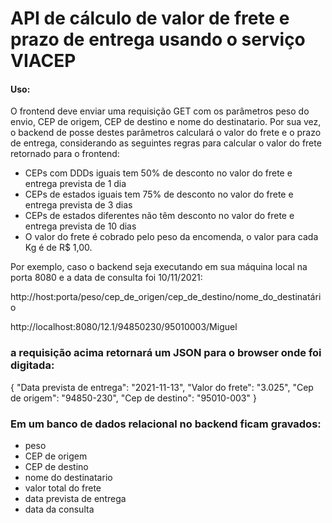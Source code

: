 # API de cálculo de valor de frete e prazo de entrega usando o serviço VIACEP

#### Uso:
O frontend deve enviar uma requisição GET com os parâmetros peso do envio, CEP de origem,
CEP de destino e nome do destinatario. Por sua vez, o backend de posse destes parâmetros
calculará o valor do frete e o prazo de entrega, considerando as seguintes regras para
calcular o valor do frete retornado para o frontend:

- CEPs com DDDs iguais tem 50% de desconto no valor do frete e entrega prevista de 1 dia
- CEPs de estados iguais tem 75% de desconto no valor do frete e entrega prevista de 3 dias
- CEPs de estados diferentes não têm desconto no valor do frete e entrega prevista de 10 dias
- O valor do frete é cobrado pelo peso da encomenda, o valor para cada Kg é de R$ 1,00.

Por exemplo, caso o backend seja executando em sua máquina local na porta 8080 e a data de consulta foi 10/11/2021:

http://host:porta/peso/cep_de_origen/cep_de_destino/nome_do_destinatário

http://localhost:8080/12.1/94850230/95010003/Miguel

### a requisição acima retornará um JSON para o browser onde foi digitada:

{
    "Data prevista de entrega": "2021-11-13",
    "Valor do frete": "3.025",
    "Cep de origem": "94850-230",
    "Cep de destino": "95010-003"
}

### Em um banco de dados relacional no backend ficam gravados:

- peso
- CEP de origem
- CEP de destino
- nome do destinatario
- valor total do frete
- data prevista de entrega
- data da consulta

